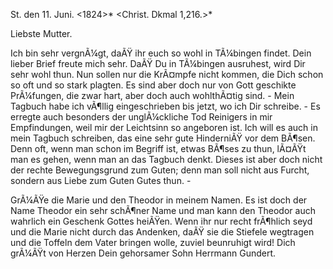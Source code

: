  St. den 11. Juni. <1824>*
 <Christ. Dkmal 1,216.>*

Liebste Mutter.

Ich bin sehr vergnÃ¼gt, daÃŸ ihr euch so wohl in TÃ¼bingen findet. Dein lieber Brief freute mich sehr. DaÃŸ Du in TÃ¼bingen ausruhest, wird Dir sehr wohl thun. Nun sollen nur die KrÃ¤mpfe nicht kommen, die Dich schon so oft und so stark plagten. Es sind aber doch nur von Gott geschikte PrÃ¼fungen, die zwar hart, aber doch auch wohlthÃ¤tig sind. - Mein Tagbuch habe ich vÃ¶llig eingeschrieben bis jetzt, wo ich Dir schreibe. - Es erregte auch besonders der unglÃ¼ckliche Tod Reinigers in mir Empfindungen, weil mir der Leichtsinn so angeboren ist. Ich will es auch in mein Tagbuch schreiben, das eine sehr gute HinderniÃŸ vor dem BÃ¶sen. Denn oft, wenn man schon im Begriff ist, etwas BÃ¶ses zu thun, lÃ¤ÃŸt man es gehen, wenn man an das Tagbuch denkt. Dieses ist aber doch nicht der rechte Bewegungsgrund zum Guten; denn man soll nicht aus Furcht, sondern aus Liebe zum Guten Gutes thun. -

GrÃ¼ÃŸe die Marie und den Theodor in meinem Namen. Es ist doch der Name Theodor ein sehr schÃ¶ner Name und man kann den Theodor auch wahrlich ein Geschenk Gottes heiÃŸen. Wenn ihr nur recht frÃ¶hlich seyd und die Marie nicht durch das Andenken, daÃŸ sie die Stiefele wegtragen und die Toffeln dem Vater bringen wolle, zuviel beunruhigt wird! Dich grÃ¼ÃŸt von Herzen 
 Dein gehorsamer Sohn Herrmann Gundert.
